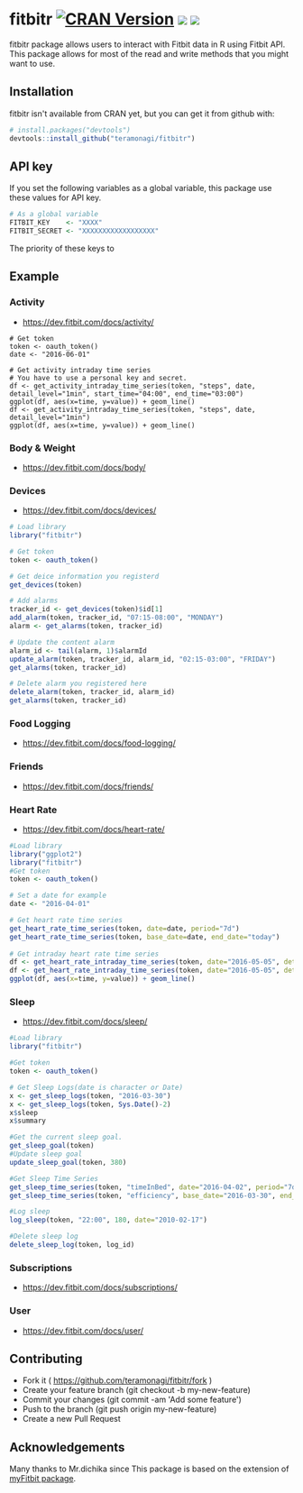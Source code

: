 # fitbitr [![CRAN Version](http://www.r-pkg.org/badges/version/fitbitr)](http://cran.rstudio.com/web/packages/fitbitr) ![](http://cranlogs.r-pkg.org/badges/grand-total/fitbitr) ![](https://travis-ci.org/teramonagi/fitbitr.svg?branch=master)

fitbitr package allows users to interact with Fitbit data in R using Fitbit API.
This package allows for most of the read and write methods that you might want to use. 

## Installation
fitbitr isn't available from CRAN yet, but you can get it from github with:
```R
# install.packages("devtools")
devtools::install_github("teramonagi/fitbitr")
```

## API key
If you set the following variables as a global variable, this package use these values for API key.
```R
# As a global variable
FITBIT_KEY    <- "XXXX"
FITBIT_SECRET <- "XXXXXXXXXXXXXXXXXX"
```

The priority of these keys to 
## Example

### Activity
- https://dev.fitbit.com/docs/activity/

```
# Get token
token <- oauth_token()
date <- "2016-06-01"

# Get activity intraday time series
# You have to use a personal key and secret.
df <- get_activity_intraday_time_series(token, "steps", date, detail_level="1min", start_time="04:00", end_time="03:00")
ggplot(df, aes(x=time, y=value)) + geom_line()
df <- get_activity_intraday_time_series(token, "steps", date, detail_level="1min")
ggplot(df, aes(x=time, y=value)) + geom_line()
```
### Body & Weight
- https://dev.fitbit.com/docs/body/

### Devices 
- https://dev.fitbit.com/docs/devices/

```R
# Load library
library("fitbitr")

# Get token
token <- oauth_token()

# Get deice information you registerd
get_devices(token)

# Add alarms
tracker_id <- get_devices(token)$id[1]
add_alarm(token, tracker_id, "07:15-08:00", "MONDAY")
alarm <- get_alarms(token, tracker_id)

# Update the content alarm
alarm_id <- tail(alarm, 1)$alarmId
update_alarm(token, tracker_id, alarm_id, "02:15-03:00", "FRIDAY")
get_alarms(token, tracker_id)

# Delete alarm you registered here
delete_alarm(token, tracker_id, alarm_id)
get_alarms(token, tracker_id)
```

### Food Logging
- https://dev.fitbit.com/docs/food-logging/

### Friends
- https://dev.fitbit.com/docs/friends/

### Heart Rate
- https://dev.fitbit.com/docs/heart-rate/
```R
#Load library
library("ggplot2")
library("fitbitr")
#Get token
token <- oauth_token()

# Set a date for example
date <- "2016-04-01"

# Get heart rate time series
get_heart_rate_time_series(token, date=date, period="7d")
get_heart_rate_time_series(token, base_date=date, end_date="today")
  
# Get intraday heart rate time series
df <- get_heart_rate_intraday_time_series(token, date="2016-05-05", detail_level="1min")
df <- get_heart_rate_intraday_time_series(token, date="2016-05-05", detail_level="1sec")
ggplot(df, aes(x=time, y=value)) + geom_line()
```

### Sleep
- https://dev.fitbit.com/docs/sleep/

```R
#Load library
library("fitbitr")

#Get token
token <- oauth_token()

# Get Sleep Logs(date is character or Date)
x <- get_sleep_logs(token, "2016-03-30")
x <- get_sleep_logs(token, Sys.Date()-2)
x$sleep
x$summary

#Get the current sleep goal.
get_sleep_goal(token)
#Update sleep goal
update_sleep_goal(token, 380)

#Get Sleep Time Series
get_sleep_time_series(token, "timeInBed", date="2016-04-02", period="7d")
get_sleep_time_series(token, "efficiency", base_date="2016-03-30", end_date="today")

#Log sleep
log_sleep(token, "22:00", 180, date="2010-02-17")

#Delete sleep log
delete_sleep_log(token, log_id)
```

### Subscriptions
- https://dev.fitbit.com/docs/subscriptions/

### User
- https://dev.fitbit.com/docs/user/

## Contributing
- Fork it ( https://github.com/teramonagi/fitbitr/fork )
- Create your feature branch (git checkout -b my-new-feature)
- Commit your changes (git commit -am 'Add some feature')
- Push to the branch (git push origin my-new-feature)
- Create a new Pull Request

## Acknowledgements

Many thanks to Mr.dichika since This package is based on the extension of [myFitbit package](https://github.com/dichika/myFitbit).

